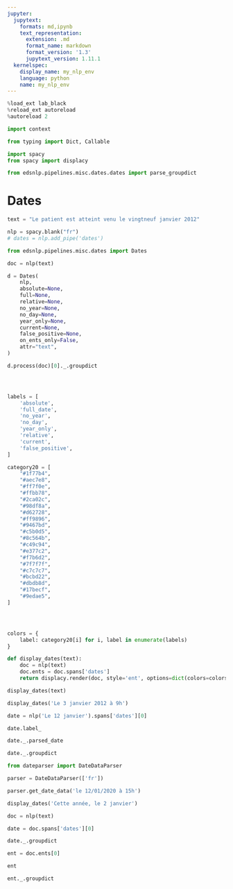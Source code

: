 ```yaml
---
jupyter:
  jupytext:
    formats: md,ipynb
    text_representation:
      extension: .md
      format_name: markdown
      format_version: '1.3'
      jupytext_version: 1.11.1
  kernelspec:
    display_name: my_nlp_env
    language: python
    name: my_nlp_env
---
```


```python
%load_ext lab_black
%reload_ext autoreload
%autoreload 2
```

```python
import context
```

```python
from typing import Dict, Callable
```

```python
import spacy
from spacy import displacy
```

```python
from edsnlp.pipelines.misc.dates.dates import parse_groupdict
```

# Dates

```python
text = "Le patient est atteint venu le vingtneuf janvier 2012"
```

```python
nlp = spacy.blank("fr")
# dates = nlp.add_pipe('dates')
```

```python
from edsnlp.pipelines.misc.dates import Dates
```

```python
doc = nlp(text)
```

```python
d = Dates(
    nlp,
    absolute=None,
    full=None,
    relative=None,
    no_year=None,
    no_day=None,
    year_only=None,
    current=None,
    false_positive=None,
    on_ents_only=False,
    attr="text",
)
```

```python
d.process(doc)[0]._.groupdict
```

```python

```

```python

```

```python

```

```python
labels = [
    'absolute',
    'full_date',
    'no_year',
    'no_day',
    'year_only',
    'relative',
    'current',
    'false_positive',
]
```

```python
category20 = [
    "#1f77b4",
    "#aec7e8",
    "#ff7f0e",
    "#ffbb78",
    "#2ca02c",
    "#98df8a",
    "#d62728",
    "#ff9896",
    "#9467bd",
    "#c5b0d5",
    "#8c564b",
    "#c49c94",
    "#e377c2",
    "#f7b6d2",
    "#7f7f7f",
    "#c7c7c7",
    "#bcbd22",
    "#dbdb8d",
    "#17becf",
    "#9edae5",
]
```

```python

```

```python

```

```python

```

```python
colors = {
    label: category20[i] for i, label in enumerate(labels)
}
```

```python
def display_dates(text):
    doc = nlp(text)
    doc.ents = doc.spans['dates']
    return displacy.render(doc, style='ent', options=dict(colors=colors))
```

```python
display_dates(text)
```

```python
display_dates('Le 3 janvier 2012 à 9h')
```

```python
date = nlp('Le 12 janvier').spans['dates'][0]
```

```python
date.label_
```

```python
date._.parsed_date
```

```python
date._.groupdict
```

```python
from dateparser import DateDataParser
```

```python
parser = DateDataParser(['fr'])
```

```python
parser.get_date_data('le 12/01/2020 à 15h')
```

```python
display_dates('Cette année, le 2 janvier')
```

```python
doc = nlp(text)
```

```python
date = doc.spans['dates'][0]
```

```python
date._.groupdict
```

```python
ent = doc.ents[0]
```

```python
ent
```

```python
ent._.groupdict
```

```python

```
